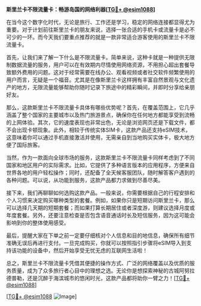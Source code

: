 **斯里兰卡不限流量卡：畅游岛国的网络利器[[TG💪+ @esim1088](https://t.me/s/esim1088)]**

在当今这个数字化时代，无论是旅行、工作还是学习，稳定的网络连接都显得尤为重要。对于计划前往斯里兰卡的朋友来说，选择一张合适的手机卡或流量卡是必不可少的一环。而今天我们要重点推荐的就是一款非常适合游客使用的斯里兰卡不限流量卡。

首先，让我们来了解一下什么是不限流量卡。简单来说，这种卡就是一种提供无限制数据流量的服务，用户可以在有效期内尽情使用网络资源，不用担心超出套餐导致额外费用的问题。这对于经常需要在线办公、观看视频或者社交软件频繁使用的用户而言，无疑是一个福音。尤其是在像斯里兰卡这样拥有丰富自然景观与文化遗产的地方，无限流量能够帮助你随时记录下旅途中的精彩瞬间，并即时分享给亲朋好友。

那么，这款斯里兰卡不限流量卡具体有哪些优势呢？首先，在覆盖范围上，它几乎涵盖了整个国家的主要城市以及热门旅游景点，确保你在任何地方都能享受到流畅的上网体验。其次，它的速度表现也非常出色，无论是浏览网页还是下载文件，都不会出现卡顿现象。此外，相较于传统实体SIM卡，这款产品还支持eSIM技术，这意味着你可以通过手机直接激活并使用，无需亲自到当地购买实体卡，极大地方便了国际旅客。

当然，作为一款面向全球市场的服务，这款斯里兰卡不限流量卡同样考虑到了不同国家和地区用户的实际需求。比如，它提供了多种语言版本的应用程序，方便来自世界各地的用户轻松操作；同时，还配备了全天候客服团队，随时解答客户遇到的各种问题。可以说，从功能到服务，这款产品都力求做到尽善尽美。

接下来，我们再聊聊如何选购这款产品。一般来说，你需要根据自己的行程安排和个人习惯来决定购买哪种类型的套餐。例如，如果你只是短期访问斯里兰卡，那么可以选择几天期的短期套餐；而如果打算长期居住或者深度游，则建议选择月度或年度套餐。另外，还要注意检查是否包含语音通话时长及短信服务，因为这可能会影响到你的整体使用感受。

最后，提醒大家在下单之前一定要仔细核对个人信息和目的地信息，确保所有细节准确无误后再进行支付。一旦完成购买，你就可以按照指引步骤将eSIM导入到支持该功能的设备中，然后开始享受无忧无虑的互联网生活啦！

总之，斯里兰卡不限流量卡凭借其便捷的操作方式、广泛的网络覆盖以及优质的服务质量，成为了众多旅行者心目中的理想之选。无论你是想探索神秘的古城阿努拉德普勒，还是沉醉于海滨城市的悠闲时光，这款产品都将助你一臂之力！[[TG💪+ @esim1088](https://t.me/s/esim1088)]

[[TG💪+ @esim1088](https://t.me/s/esim1088) ![Image](https://i.postimg.cc/4NQfJmqS/Snipaste-2025-05-13-00-14-12.png)]